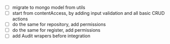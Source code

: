 - [ ] migrate to mongo model from utils
- [ ] start from contentAccess, by adding input validation and all basic CRUD actions
- [ ] do the same for repository, add permissions
- [ ] do the same for register, add permissions
- [ ] add Audit wrapers before integration